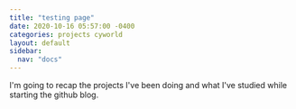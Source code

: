 ```yaml
---
title: "testing page"
date: 2020-10-16 05:57:00 -0400
categories: projects cyworld
layout: default
sidebar:
  nav: "docs"
---
```

I'm going to recap the projects I've been doing and what I've studied while starting the github blog.

